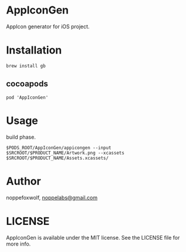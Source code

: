 # AppIconGen

AppIcon generator for iOS project.



# Installation

`brew install gb`

## cocoapods

```
pod 'AppIconGen'
```

# Usage

build phase.

```
$PODS_ROOT/AppIconGen/appicongen --input $SRCROOT/$PRODUCT_NAME/Artwork.png --xcassets $SRCROOT/$PRODUCT_NAME/Assets.xcassets/
```

# Author

noppefoxwolf, noppelabs@gmail.com

# LICENSE

AppIconGen is available under the MIT license. See the LICENSE file for more info.

